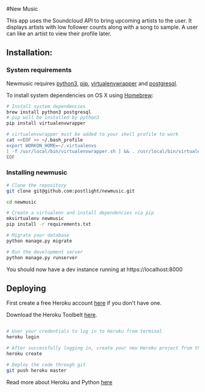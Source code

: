 #New Music

This app uses the Soundcloud API to bring upcoming artists to the user. It displays artists with low follower counts along with a song to sample. A user can like an artist to view their profile later.

## Installation:

### System requirements

Newmusic requires [python3](https://www.python.org/download/releases/3.0/), [pip](https://pypi.python.org/pypi/pip), [virtualenvwrapper](https://virtualenvwrapper.readthedocs.org/en/latest/) and [postgresql](http://www.postgresql.org/).


To install system dependencies on OS X using [Homebrew](http://brew.sh/):

```bash
# Install system dependencies
brew install python3 postgresql
# pip will be installed by python3
pip install virtualenvwrapper

# virtualenvwrapper must be added to your shell profile to work
cat <<EOF >> ~/.bash_profile
export WORKON_HOME=~/.virtualenvs
[ -f /usr/local/bin/virtualenvwrapper.sh ] && . /usr/local/bin/virtualenvwrapper.sh
EOF
```

### Installing newmusic

```bash
# Clone the repository
git clone git@github.com:postlight/newmusic.git

cd newmusic

# Create a virtualenv and install dependencies via pip
mkvirtualenv newmusic
pip install -r requirements.txt

# Migrate your database
python manage.py migrate

# Run the development server
python manage.py runserver
```

You should now have a dev instance running at https://localhost:8000


## Deploying

First create a free Heroku account [here](https://signup.heroku.com/dc) if you don't have one.

Download the Heroku Toolbelt [here](https://devcenter.heroku.com/articles/getting-started-with-python#set-up).

```bash

# User your credentials to log in to Heroku from terminal
heroku login

# After successfully logging in, create your new Heroku project from the newmusic directory
heroku create

# Deploy the code through git
git push heroku master

```

Read more about Heroku and Python [here](https://devcenter.heroku.com/articles/getting-started-with-python#introduction)
